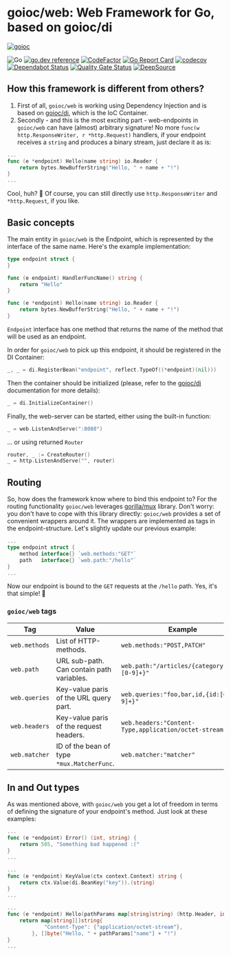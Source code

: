 # goioc/web: Web Framework for Go, based on goioc/di
[![goioc](https://habrastorage.org/webt/ym/pu/dc/ympudccm7j7a3qex_jjroxgsiwg.png)](https://github.com/goioc)

![Go](https://github.com/goioc/web/workflows/Go/badge.svg)
[![go.dev reference](https://img.shields.io/badge/go.dev-reference-007d9c?logo=go&logoColor=white&style=flat-square)](https://pkg.go.dev/github.com/goioc/web/?tab=doc)
[![CodeFactor](https://www.codefactor.io/repository/github/goioc/web/badge)](https://www.codefactor.io/repository/github/goioc/web)
[![Go Report Card](https://goreportcard.com/badge/github.com/goioc/WEB)](https://goreportcard.com/report/github.com/goioc/web)
[![codecov](https://codecov.io/gh/goioc/web/branch/master/graph/badge.svg)](https://codecov.io/gh/goioc/web)
[![Dependabot Status](https://api.dependabot.com/badges/status?host=github&repo=goioc/web)](https://dependabot.com)
[![Quality Gate Status](https://sonarcloud.io/api/project_badges/measure?project=goioc_web&metric=alert_status)](https://sonarcloud.io/dashboard?id=goioc_web)
[![DeepSource](https://static.deepsource.io/deepsource-badge-light-mini.svg)](https://deepsource.io/gh/goioc/web/?ref=repository-badge)

## How this framework is different from others?

1. First of all, `goioc/web` is working using Dependency Injection and is based on [goioc/di](https://github.com/goioc/di), which is the IoC Container.
2. Secondly - and this is the most exciting part - web-endpoints in `goioc/web` can have (almost) arbitrary signature! 
No more `func(w http.ResponseWriter, r *http.Request)` handlers, if your endpoint receives a `string` and produces a binary stream, just declare it as is:

```go
...
func (e *endpoint) Hello(name string) io.Reader {
	return bytes.NewBufferString("Hello, " + name + "!")
}
...
```

Cool, huh? 🤠 Of course, you can still directly use `http.ResponseWriter` and `*http.Request`, if you like.

## Basic concepts

The main entity in `goioc/web` is the Endpoint, which is represented by the interface of the same name. Here's the example implementation:

```go
type endpoint struct {
}

func (e endpoint) HandlerFuncName() string {
	return "Hello"
}

func (e *endpoint) Hello(name string) io.Reader {
	return bytes.NewBufferString("Hello, " + name + "!")
}
```

`Endpoint` interface has one method that returns the name of the method that will be used as an endpoint.

In order for `goioc/web` to pick up this endpoint, it should be registered in the DI Container:

```go
_, _ = di.RegisterBean("endpoint", reflect.TypeOf((*endpoint)(nil)))
```

Then the container should be initialized (please, refer to the [goioc/di](https://github.com/goioc/di) documentation for more details):

```go
_ = di.InitializeContainer()
```

Finally, the web-server can be started, either using the built-in function:

```go
_ = web.ListenAndServe(":8080")
```
... or using returned `Router`
```go
router, _ := CreateRouter()
_ = http.ListenAndServe("", router)
```

## Routing

So, how does the framework know where to bind this endpoint to? 
For the routing functionality `goioc/web` leverages [gorilla/mux](https://github.com/gorilla/mux) library.
Don't worry: you don't have to cope with this library directly: `goioc/web` provides a set of convenient wrappers around it.
The wrappers are implemented as tags in the endpoint-structure. Let's slightly update our previous example:

```go
...
type endpoint struct {
	method interface{} `web.methods:"GET"`
	path   interface{} `web.path:"/hello"`
}
...
```

Now our endpoint is bound to the `GET` requests at the `/hello` path. Yes, it's that simple! 🙂

### `goioc/web` tags

| **Tag**       | **Value**                                 | **Example**                                           |
|---------------|-------------------------------------------|-------------------------------------------------------|
| `web.methods` | List of HTTP-methods.                     | `web.methods:"POST,PATCH"`                            |
| `web.path`    | URL sub-path. Can contain path variables. | `web.path:"/articles/{category}/{id:[0-9]+}"`         |
| `web.queries` | Key-value paris of the URL query part.    | `web.queries:"foo,bar,id,{id:[0-9]+}"`                |
| `web.headers` | Key-value paris of the request headers.   | `web.headers:"Content-Type,application/octet-stream"` |
| `web.matcher` | ID of the bean of type `*mux.MatcherFunc`.| `web.matcher:"matcher"`                               |

## In and Out types

As was mentioned above, with `goioc/web` you get a lot of freedom in terms of defining the signature of your endpoint's method. 
Just look at these examples:

```go
...
func (e *endpoint) Error() (int, string) {
	return 505, "Something bad happened :("
}
...
```

```go
...
func (e *endpoint) KeyValue(ctx context.Context) string {
	return ctx.Value(di.BeanKey("key")).(string)
}
...
```

```go
...
func (e *endpoint) Hello(pathParams map[string]string) (http.Header, int) {
	return map[string][]string{
    		"Content-Type": {"application/octet-stream"},
    	}, []byte("Hello, " + pathParams["name"] + "!")
}
...
```